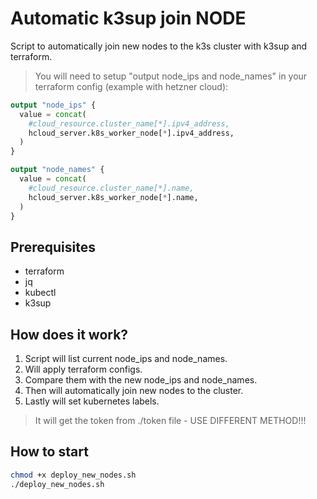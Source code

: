 # Automatic k3sup join NODE
Script to automatically join new nodes to the k3s cluster with k3sup and terraform.

> You will need to setup "output node_ips and node_names" in your terraform config (example with hetzner cloud):
```terraform
output "node_ips" {
  value = concat(
    #cloud_resource.cluster_name[*].ipv4_address,
    hcloud_server.k8s_worker_node[*].ipv4_address,
  )
}

output "node_names" {
  value = concat(
    #cloud_resource.cluster_name[*].name,
    hcloud_server.k8s_worker_node[*].name,
  )
}
```

## Prerequisites
- terraform
- jq
- kubectl
- k3sup

## How does it work?
1. Script will list current node_ips and node_names.
2. Will apply terraform configs.
3. Compare them with the new node_ips and node_names.
4. Then will automatically join new nodes to the cluster.
5. Lastly will set kubernetes labels.

> It will get the token from ./token file - USE DIFFERENT METHOD!!!

## How to start

```bash
chmod +x deploy_new_nodes.sh
./deploy_new_nodes.sh
```
